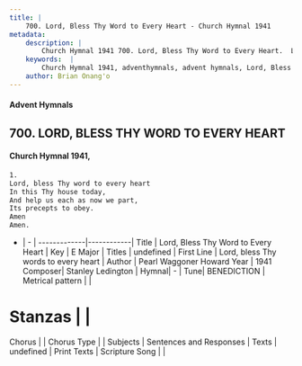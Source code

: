```yaml
---
title: |
    700. Lord, Bless Thy Word to Every Heart - Church Hymnal 1941
metadata:
    description: |
        Church Hymnal 1941 700. Lord, Bless Thy Word to Every Heart.  Lord, bless Thy word to every heart  In this Thy house today,  And help us each as now we part,  Its precepts to obey.  Amen  Amen. 
    keywords:  |
        Church Hymnal 1941, adventhymnals, advent hymnals, Lord, Bless Thy Word to Every Heart, Lord, bless Thy words to every heart. 
    author: Brian Onang'o
---
```


#### Advent Hymnals
## 700. LORD, BLESS THY WORD TO EVERY HEART
####  Church Hymnal 1941,

```txt
1.
Lord, bless Thy word to every heart 
In this Thy house today, 
And help us each as now we part, 
Its precepts to obey. 
Amen 
Amen.

```

- |   -  |
-------------|------------|
Title | Lord, Bless Thy Word to Every Heart |
Key | E Major |
Titles | undefined |
First Line | Lord, bless Thy words to every heart |
Author | Pearl Waggoner Howard
Year | 1941
Composer| Stanley Ledington |
Hymnal|  - |
Tune| BENEDICTION |
Metrical pattern | |
# Stanzas |  |
Chorus |  |
Chorus Type |  |
Subjects | Sentences and Responses |
Texts | undefined |
Print Texts | 
Scripture Song |  |
    
